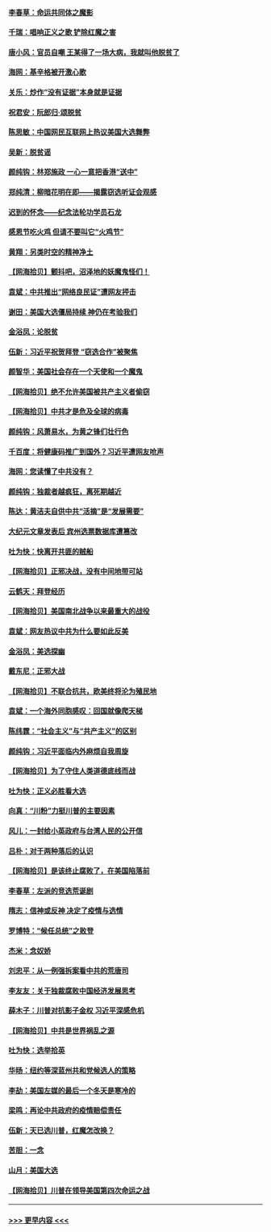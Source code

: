 #### [李春草：命运共同体之魔影](../pages/nsc993/n12585026.md?t=12010451) 
#### [千瑞：唱响正义之歌 铲除红魔之害](../pages/nsc993/n12585002.md?t=12010451) 
#### [唐小风：官员自嘲 王某得了一场大病，我就叫他脱贫了](../pages/nsc993/n12584981.md?t=12010451) 
#### [海网：基辛格被开激心歌](../pages/nsc993/n12584946.md?t=12010451) 
#### [关乐：炒作“没有证据”本身就是证据](../pages/nsc993/n12583146.md?t=12010451) 
#### [祝君安：阮郎归‧颂脱贫](../pages/nsc993/n12583119.md?t=12010451) 
#### [陈思敏：中国网民互联网上热议美国大选舞弊](../pages/nsc993/n12582845.md?t=12010451) 
#### [吴新：脱贫谣](../pages/nsc993/n12580839.md?t=12010451) 
#### [颜纯钩：林郑施政 一心一意把香港“送中”](../pages/nsc993/n12580805.md?t=12010451) 
#### [郑纯清：柳暗花明在即——揭露窃选听证会观感](../pages/nsc993/n12580795.md?t=12010451) 
#### [迟到的怀念——纪念法轮功学员石龙](../pages/nsc993/n12580245.md?t=12010451) 
#### [感恩节吃火鸡  但请不要叫它“火鸡节”](../pages/nsc993/n12580252.md?t=12010451) 
#### [黄翔：另类时空的精神净土](../pages/nsc993/n12578638.md?t=12010451) 
#### [【网海拾贝】颤抖吧，沼泽地的妖魔鬼怪们！](../pages/nsc993/n12578552.md?t=12010451) 
#### [袁斌：中共推出“网络良民证”遭网友抨击](../pages/nsc993/n12578511.md?t=12010451) 
#### [谢田：美国大选僵局持续 神仍在考验我们](../pages/nsc993/n12577432.md?t=12010451) 
#### [金浴凤：论脱贫](../pages/nsc993/n12576386.md?t=12010451) 
#### [伍新：习近平祝贺拜登 “窃选合作”被聚焦](../pages/nsc993/n12576358.md?t=12010451) 
#### [颜智华：美国社会存在一个天使和一个魔鬼](../pages/nsc993/n12574299.md?t=12010451) 
#### [【网海拾贝】绝不允许美国被共产主义者偷窃](../pages/nsc993/n12573396.md?t=12010451) 
#### [【网海拾贝】中共才是危及全球的病毒](../pages/nsc993/n12571204.md?t=12010451) 
#### [颜纯钩：风萧易水，为黄之锋们壮行色](../pages/nsc993/n12571487.md?t=12010451) 
#### [千百度：将健康码推广到国外？习近平遭网友呛声](../pages/nsc993/n12570808.md?t=12010451) 
#### [海网：您读懂了中共没有？](../pages/nsc993/n12570487.md?t=12010451) 
#### [颜纯钩：独裁者越疯狂，离死期越近](../pages/nsc993/n12569055.md?t=12010451) 
#### [陈达：黄洁夫自供中共“活摘”是“发展需要”](../pages/nsc993/n12568541.md?t=12010451) 
#### [大纪元文章发表后 宾州选票数据库遭篡改](../pages/nsc993/n12568105.md?t=12010451) 
#### [吐为快：快离开共匪的贼船](../pages/nsc993/n12568462.md?t=12010451) 
#### [【网海拾贝】正邪决战，没有中间地带可站](../pages/nsc993/n12568439.md?t=12010451) 
#### [云鹤天：拜登经历](../pages/nsc993/n12567294.md?t=12010451) 
#### [【网海拾贝】美国南北战争以来最重大的战役](../pages/nsc993/n12567247.md?t=12010451) 
#### [袁斌：网友热议中共为什么要如此反美](../pages/nsc993/n12567162.md?t=12010451) 
#### [金浴凤：美选探幽](../pages/nsc993/n12567147.md?t=12010451) 
#### [戴东尼：正邪大战](../pages/nsc993/n12567033.md?t=12010451) 
#### [【网海拾贝】不联合抗共，欧美终将沦为殖民地](../pages/nsc993/n12565068.md?t=12010451) 
#### [袁斌：一个海外同胞感叹：回国就像爬天梯](../pages/nsc993/n12564986.md?t=12010451) 
#### [陈纬霆：“社会主义”与“共产主义”的区别](../pages/nsc993/n12562417.md?t=12010451) 
#### [颜纯钩：习近平面临内外麻烦自我周旋](../pages/nsc993/n12563356.md?t=12010451) 
#### [【网海拾贝】为了守住人类道德底线而战](../pages/nsc993/n12562542.md?t=12010451) 
#### [吐为快：正义必胜看大选](../pages/nsc993/n12561967.md?t=12010451) 
#### [向真：“川粉”力挺川普的主要因素](../pages/nsc993/n12560774.md?t=12010451) 
#### [风儿：一封给小英政府与台湾人民的公开信](../pages/nsc993/n12560581.md?t=12010451) 
#### [吕朴：对于两种落后的认识](../pages/nsc993/n12560492.md?t=12010451) 
#### [【网海拾贝】是该终止腐败了，在美国陷落前](../pages/nsc993/n12559936.md?t=12010451) 
#### [李春草：左派的竞选荒诞剧](../pages/nsc993/n12558380.md?t=12010451) 
#### [隋志：信神或反神 决定了疫情与选情](../pages/nsc993/n12558255.md?t=12010451) 
#### [罗博特：“候任总统”之败登](../pages/nsc993/n12558189.md?t=12010451) 
#### [杰米：念奴娇](../pages/nsc993/n12558174.md?t=12010451) 
#### [刘忠平：从一例强拆案看中共的荒唐司](../pages/nsc993/n12558036.md?t=12010451) 
#### [李友友：关于独裁腐败中国经济发展思考](../pages/nsc993/n12558004.md?t=12010451) 
#### [薛木子：川普对抗影子金权 习近平深感危机](../pages/nsc993/n12557342.md?t=12010451) 
#### [【网海拾贝】中共是世界祸乱之源](../pages/nsc993/n12555353.md?t=12010451) 
#### [吐为快：选举拾英](../pages/nsc993/n12555041.md?t=12010451) 
#### [华旸：纽约等深蓝州共和党候选人的策略](../pages/nsc993/n12554309.md?t=12010451) 
#### [李劼：美国左媒的最后一个冬天是寒冷的](../pages/nsc993/n12552947.md?t=12010451) 
#### [梁鸣：再论中共政府的疫情赔偿责任](../pages/nsc993/n12553012.md?t=12010451) 
#### [伍新：天已选川普，红魔怎改换？](../pages/nsc993/n12552970.md?t=12010451) 
#### [苦胆：一念](../pages/nsc993/n12552957.md?t=12010451) 
#### [山月：美国大选](../pages/nsc993/n12552446.md?t=12010451) 
#### [【网海拾贝】川普在领导美国第四次命运之战](../pages/nsc993/n12551973.md?t=12010451) 

----
#### [ >>> 更早内容 <<< ](../indexes/nsc993-earlier.md)
